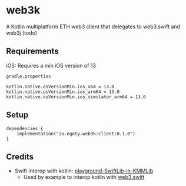 # web3k

A Kotlin multiplatform ETH web3 client that delegates to web3.swift and web3j (todo)


## Requirements
iOS: Requires a min iOS version of 13

`gradle.properties`
```
kotlin.native.osVersionMin.ios_x64 = 13.0
kotlin.native.osVersionMin.ios_arm64 = 13.0
kotlin.native.osVersionMin.ios_simulator_arm64 = 13.0
```

## Setup
```
dependencies {
    implementation("io.eqoty.web3k:client:0.1.0")
}
```

## Credits

- Swift interop with kotlin: [playground-SwiftLib-in-KMMLib](https://github.com/SalomonBrys/Demo-SwiftLib-in-KMMLib/) 
    - Used by example to interop kotlin with [web3.swift](https://github.com/argentlabs/web3.swift)
